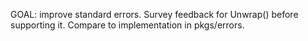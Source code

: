 GOAL: improve standard errors.
Survey feedback for Unwrap() before supporting it.
Compare to implementation in pkgs/errors.
